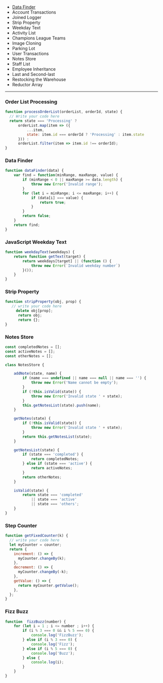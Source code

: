 - [Data Finder](#data-finder)
- Account Transactions
- Joined Logger
- Strip Property
- Weekday Text
- Activity List
- Champions League Teams
- Image Cloning
- Parking Lot
- User Transactions
- Notes Store
- Staff List
- Employee Inheritance
- Last and Second-last
- Restocking the Warehouse
- Reductor Array

<hr />

### Order List Processing

```javascript
function processOrderList(orderList, orderId, state) {
  // Write your code here
  return state === 'Processing' ?
      orderList.map(item => ({
          ...item,
          state: item.id === orderId ? 'Processing' : item.state
      })) :
      orderList.filter(item => item.id !== orderId);
}
```


### Data Finder

```javascript
function dataFinder(data) {
    var find = function(minRange, maxRange, value) {
        if (minRange < 0 || maxRange >= data.length) {
            throw new Error('Invalid range');
        }
        for (let i = minRange; i <= maxRange; i++) {
            if (data[i] === value) {
                return true;
            }
        }
        return false;
    }
    return find;
}
```


### JavaScript Weekday Text

```javascript
function weekdayText(weekdays) {
    return function getText(target) {
        return weekdays[target] || (function () {
            throw new Error(`Invalid weekday number`)
        }());
    }
}
```


### Strip Property

```javascript
function stripProperty(obj, prop) {
   // write your code here
     delete obj[prop];
      return obj;
      return {};
}
```


### Notes Store

```javascript
const completedNotes = [];
const activeNotes = [];
const otherNotes = [];

class NotesStore {

    addNote(state, name) {
        if (name === undefined || name === null || name === '') {
            throw new Error('Name cannot be empty');
        }
        if (!this.isValid(state)) {
            throw new Error('Invalid state ' + state);
        }
        this.getNotesList(state).push(name);
    }

    getNotes(state) {
        if (!this.isValid(state)) {
            throw new Error('Invalid state ' + state);
        }
        return this.getNotesList(state);
    }

    getNotesList(state) {
        if (state === 'completed') {
            return completedNotes;
        } else if (state === 'active') {
            return activeNotes;
        }
        return otherNotes;
    }

    isValid(state) {
        return state === 'completed'
            || state === 'active'
            || state === 'others';
    }
}
```


### Step Counter

```javascript
function getFixedCounter(k) {
  // write your code here
  let myCounter = counter;
  return {
    increment: () => {
      myCounter.changeBy(k);
    },
    decrement: () => {
      myCounter.changeBy(-k);
    },
    getValue: () => {
      return myCounter.getValue();
    },
  };
}
```


### Fizz Buzz

```javascript
function  fizzBuzz(number) {
    for (let i = 1 ; i <= number ; i++) {
        if (i % 3 === 0 && i % 5 === 0) {
            console.log('FizzBuzz');
        } else if (i % 3 === 0) {
            console.log('Fizz');
        } else if (i % 5 === 0) {
            console.log('Buzz');
        } else {
            console.log(i);
        }
    }
}
```
